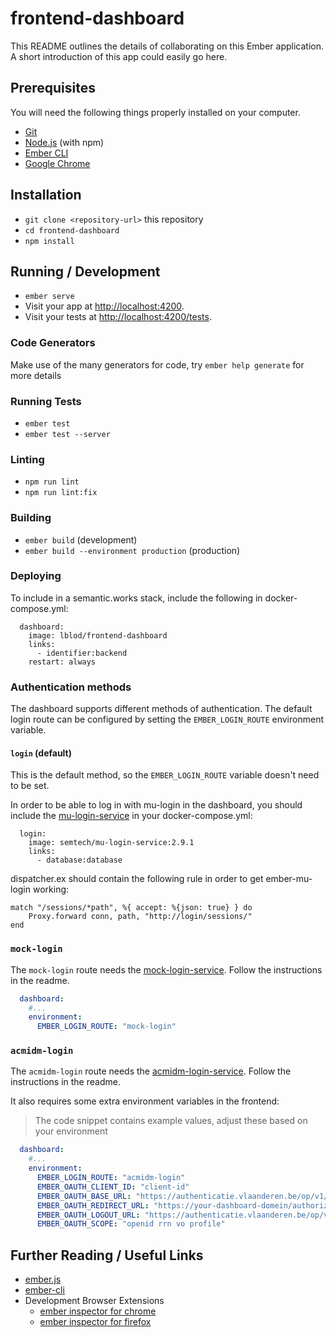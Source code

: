 # frontend-dashboard

This README outlines the details of collaborating on this Ember application.
A short introduction of this app could easily go here.

## Prerequisites

You will need the following things properly installed on your computer.

* [Git](https://git-scm.com/)
* [Node.js](https://nodejs.org/) (with npm)
* [Ember CLI](https://cli.emberjs.com/release/)
* [Google Chrome](https://google.com/chrome/)

## Installation

* `git clone <repository-url>` this repository
* `cd frontend-dashboard`
* `npm install`

## Running / Development

* `ember serve`
* Visit your app at [http://localhost:4200](http://localhost:4200).
* Visit your tests at [http://localhost:4200/tests](http://localhost:4200/tests).

### Code Generators

Make use of the many generators for code, try `ember help generate` for more details

### Running Tests

* `ember test`
* `ember test --server`

### Linting

* `npm run lint`
* `npm run lint:fix`

### Building

* `ember build` (development)
* `ember build --environment production` (production)

### Deploying

To include in a semantic.works stack, include the following in docker-compose.yml:
```
  dashboard:
    image: lblod/frontend-dashboard
    links:
      - identifier:backend
    restart: always
```


### Authentication methods

The dashboard supports different methods of authentication. The default login route can be configured by setting the `EMBER_LOGIN_ROUTE` environment variable.

#### `login` (default)

This is the default method, so the `EMBER_LOGIN_ROUTE` variable doesn't need to be set.

In order to be able to log in with mu-login in the dashboard, you should include the [mu-login-service](https://github.com/mu-semtech/login-service) in your docker-compose.yml:
```
  login:
    image: semtech/mu-login-service:2.9.1
    links:
      - database:database
```
dispatcher.ex should contain the following rule in order to get ember-mu-login working:
```
match "/sessions/*path", %{ accept: %{json: true} } do
    Proxy.forward conn, path, "http://login/sessions/"
end
```

### `mock-login`
The `mock-login` route needs the [mock-login-service](`https://github.com/lblod/mock-login-service`). Follow the instructions in the readme.

```yml
  dashboard:
    #...
    environment:
      EMBER_LOGIN_ROUTE: "mock-login"
```
### `acmidm-login`
The `acmidm-login` route needs the [acmidm-login-service](https://github.com/lblod/acmidm-login-service). Follow the instructions in the readme.

It also requires some extra environment variables in the frontend:

> The code snippet contains example values, adjust these based on your environment

```yml
  dashboard:
    #...
    environment:
      EMBER_LOGIN_ROUTE: "acmidm-login"
      EMBER_OAUTH_CLIENT_ID: "client-id" 
      EMBER_OAUTH_BASE_URL: "https://authenticatie.vlaanderen.be/op/v1/auth"
      EMBER_OAUTH_REDIRECT_URL: "https://your-dashboard-domein/authorization/callback" 
      EMBER_OAUTH_LOGOUT_URL: "https://authenticatie.vlaanderen.be/op/v1/logout"
      EMBER_OAUTH_SCOPE: "openid rrn vo profile"
```

## Further Reading / Useful Links

* [ember.js](https://emberjs.com/)
* [ember-cli](https://cli.emberjs.com/release/)
* Development Browser Extensions
  * [ember inspector for chrome](https://chrome.google.com/webstore/detail/ember-inspector/bmdblncegkenkacieihfhpjfppoconhi)
  * [ember inspector for firefox](https://addons.mozilla.org/en-US/firefox/addon/ember-inspector/)
